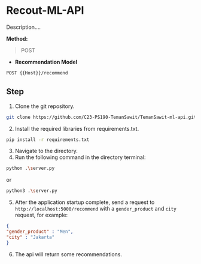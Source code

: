 # Recout-ML-API

Description....

**Method:**
>POST

- **Recommendation Model**
```bash
POST {{Host}}/recommend
```

## Step
1. Clone the git repository.
```bash
git clone https://github.com/C23-PS190-TemanSawit/TemanSawit-ml-api.git
```
2. Install the required libraries from requirements.txt.
```bash
pip install -r requirements.txt
```
3. Navigate to the directory.
4. Run the following command in the directory terminal:
```bash
python .\server.py
```
or
```bash
python3 .\server.py
```
5. After the application startup complete, send a request to ```http://localhost:5000/recommend``` with a ```gender_product``` and ```city``` request, for example:
```JSON
{
"gender_product" : "Men",
"city" : "Jakarta"
}
```
6. The api will return some recommendations.
